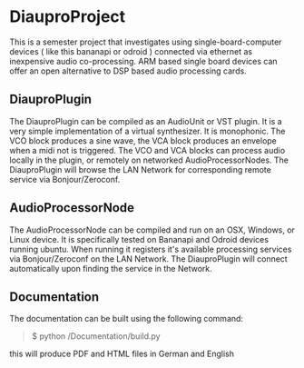 # DiauproProject

This is a semester project that investigates using single-board-computer devices ( like this bananapi or odroid ) 
connected via ethernet as inexpensive audio co-processing. ARM based single board devices can offer an open alternative
to DSP based audio processing cards.

## DiauproPlugin

The DiauproPlugin can be compiled as an AudioUnit or VST plugin. It is a very simple implementation of a virtual 
synthesizer. It is monophonic. The VCO block produces a sine wave, the VCA block produces an envelope when a midi not
 is triggered. The VCO and VCA blocks can process audio locally in the plugin, or remotely on networked 
 AudioProcessorNodes. The DiauproPlugin will browse the LAN Network for corresponding remote service via 
 Bonjour/Zeroconf. 

## AudioProcessorNode

The AudioProcessorNode can be compiled and run on an OSX, Windows, or Linux device. It is specifically tested on 
Bananapi and Odroid devices running ubuntu. When running it registers it's available processing services via 
Bonjour/Zeroconf on the LAN Network. The DiauproPlugin will connect automatically upon finding the service in the 
Network.

## Documentation

The documentation can be built using the following command:

> $ python /Documentation/build.py

this will produce PDF and HTML files in German and English





